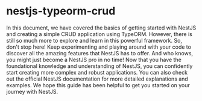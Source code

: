 # nestjs-typeorm-crud
In this document, we have covered the basics of getting started with NestJS and creating a simple CRUD application using TypeORM. However, there is still so much more to explore and learn in this powerful framework. So, don't stop here! Keep experimenting and playing around with your code to discover all the amazing features that NestJS has to offer. And who knows, you might just become a NestJS pro in no time!
Now that you have the foundational knowledge and understanding of NestJS, you can confidently start creating more complex and robust applications. You can also check out the official NestJS documentation for more detailed explanations and examples. We hope this guide has been helpful to get you started on your journey with NestJS.
